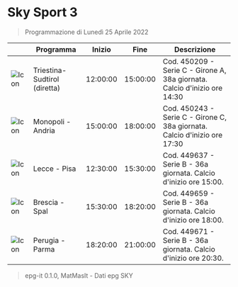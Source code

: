 # Sky Sport 3
> Programmazione di Lunedì 25 Aprile 2022

||Programma|Inizio|Fine|Descrizione|
|---|---|---|---|---|
|![Icon](https://guidatv.sky.it/uuid/b085fd14-3126-45e5-847d-29d10482441f/cover?md5ChecksumParam=8e97622b46f3a1aa939721031273814b)|Triestina- Sudtirol (diretta)|12:00:00|15:00:00|Cod. 450209 - Serie C - Girone A, 38a giornata. Calcio d&#039;inizio ore 14:30
|![Icon](https://guidatv.sky.it/uuid/76fc6076-9eee-4e2f-8b9a-6467c3cbfc11/cover?md5ChecksumParam=66bcca4521e0647b6fb3e222dc2bc384)|Monopoli - Andria|15:00:00|18:00:00|Cod. 450243 - Serie C - Girone C, 38a giornata. Calcio d&#039;inizio ore 17:30
|![Icon](https://guidatv.sky.it/uuid/d92c954d-625f-455e-accb-dfb79fcb1603/cover?md5ChecksumParam=bba843a26c355d4a345f4ecac4fe4a7c)|Lecce - Pisa|12:30:00|15:30:00|Cod. 449637 - Serie B - 36a giornata. Calcio d&#039;inizio ore 15:00.
|![Icon](https://guidatv.sky.it/uuid/4aa6781e-46f5-4755-8dd3-3a31812360c5/cover?md5ChecksumParam=14038c65b46cbc82262ad259d323c64b)|Brescia - Spal|15:30:00|18:20:00|Cod. 449659 - Serie B - 36a giornata. Calcio d&#039;inizio ore 18:00.
|![Icon](https://guidatv.sky.it/uuid/b0632d30-bd8c-431c-8ea9-8b4fb554e72e/cover?md5ChecksumParam=8ed46057f9a48e1d37ffe19dfd72cef8)|Perugia - Parma|18:20:00|21:00:00|Cod. 449671 - Serie B - 36a giornata. Calcio d&#039;inizio ore 20:30.



 > epg-it 0.1.0, MatMasIt - Dati epg SKY